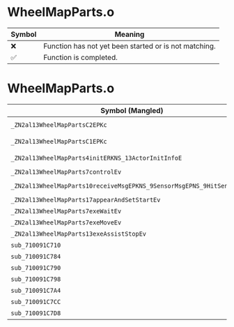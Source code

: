 # WheelMapParts.o
| Symbol | Meaning 
| ------------- | ------------- 
| :x: | Function has not yet been started or is not matching. 
| :white_check_mark: | Function is completed. 


# WheelMapParts.o
| Symbol (Mangled) | Symbol (Demangled) | Decompiled? |
| ------------- |  ------------- | ------------- |
| `_ZN2al13WheelMapPartsC2EPKc` | `al::WheelMapParts::WheelMapParts(char const*)` | :white_check_mark: |
| `_ZN2al13WheelMapPartsC1EPKc` | `al::WheelMapParts::WheelMapParts(char const*)` | :white_check_mark: |
| `_ZN2al13WheelMapParts4initERKNS_13ActorInitInfoE` | `al::WheelMapParts::init(al::ActorInitInfo const&)` | :white_check_mark: |
| `_ZN2al13WheelMapParts7controlEv` | `al::WheelMapParts::control(void)` | :white_check_mark: |
| `_ZN2al13WheelMapParts10receiveMsgEPKNS_9SensorMsgEPNS_9HitSensorES5_` | `al::WheelMapParts::receiveMsg(al::SensorMsg const*,al::HitSensor *,al::HitSensor *)` | :white_check_mark: |
| `_ZN2al13WheelMapParts17appearAndSetStartEv` | `al::WheelMapParts::appearAndSetStart(void)` | :white_check_mark: |
| `_ZN2al13WheelMapParts7exeWaitEv` | `al::WheelMapParts::exeWait(void)` | :white_check_mark: |
| `_ZN2al13WheelMapParts7exeMoveEv` | `al::WheelMapParts::exeMove(void)` | :white_check_mark: |
| `_ZN2al13WheelMapParts13exeAssistStopEv` | `al::WheelMapParts::exeAssistStop(void)` | :white_check_mark: |
| `sub_710091C710` | `` | :white_check_mark: |
| `sub_710091C784` | `` | :white_check_mark: |
| `sub_710091C790` | `` | :white_check_mark: |
| `sub_710091C798` | `` | :white_check_mark: |
| `sub_710091C7A4` | `` | :white_check_mark: |
| `sub_710091C7CC` | `` | :white_check_mark: |
| `sub_710091C7D8` | `` | :white_check_mark: |
